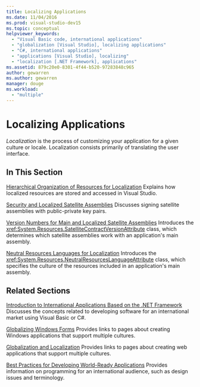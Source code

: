```yaml
---
title: Localizing Applications
ms.date: 11/04/2016
ms.prod: visual-studio-dev15
ms.topic: conceptual
helpviewer_keywords:
  - "Visual Basic code, international applications"
  - "globalization [Visual Studio], localizing applications"
  - "C#, international applications"
  - "applications [Visual Studio], localizing"
  - "localization [.NET Framework], applications"
ms.assetid: 879c20e0-8301-4f44-b520-97283848c965
author: gewarren
ms.author: gewarren
manager: douge
ms.workload:
  - "multiple"
---
```

# Localizing Applications

*Localization* is the process of customizing your application for a given culture or locale. Localization consists primarily of translating the user interface.

## In This Section
 [Hierarchical Organization of Resources for Localization](../ide/hierarchical-organization-of-resources-for-localization.md)
 Explains how localized resources are stored and accessed in Visual Studio.

 [Security and Localized Satellite Assemblies](../ide/security-and-localized-satellite-assemblies.md)
 Discusses signing satellite assemblies with public-private key pairs.

 [Version Numbers for Main and Localized Satellite Assemblies](../ide/version-numbers-for-main-and-localized-satellite-assemblies.md)
 Introduces the <xref:System.Resources.SatelliteContractVersionAttribute> class, which determines which satellite assemblies work with an application's main assembly.

 [Neutral Resources Languages for Localization](../ide/neutral-resources-languages-for-localization.md)
 Introduces the <xref:System.Resources.NeutralResourcesLanguageAttribute> class, which specifies the culture of the resources included in an application's main assembly.

## Related Sections

 [Introduction to International Applications Based on the .NET Framework](../ide/introduction-to-international-applications-based-on-the-dotnet-framework.md)
 Discusses the concepts related to developing software for an international market using Visual Basic or C#.

 [Globalizing Windows Forms](/dotnet/framework/winforms/advanced/globalizing-windows-forms)
 Provides links to pages about creating Windows applications that support multiple cultures.

 [Globalization and Localization](https://msdn.microsoft.com/Library/8ef3838e-9d05-4236-9dd0-ceecff9df80d)
 Provides links to pages about creating web applications that support multiple cultures.

 [Best Practices for Developing World-Ready Applications](/dotnet/standard/globalization-localization/best-practices-for-developing-world-ready-apps)
 Provides information on programming for an international audience, such as design issues and terminology.